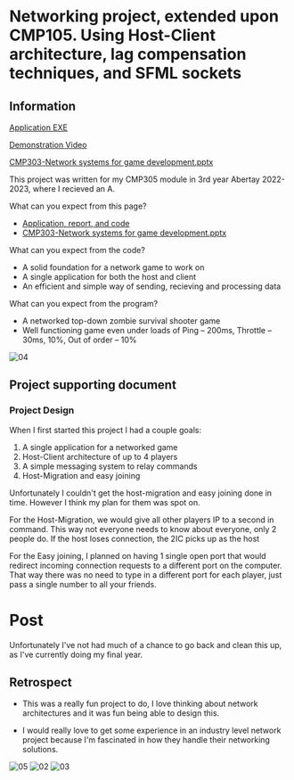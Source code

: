 # Networking project, extended upon CMP105. Using Host-Client architecture, lag compensation techniques, and SFML sockets

## Information

[Application EXE](https://drive.google.com/drive/u/0/folders/1hhOkbPP7QjcZ0mjbkYnkBx98RHkN8wJF)

[Demonstration Video](https://youtu.be/PcaBrdJNwsI)

[CMP303-Network systems for game development.pptx](https://github.com/TaniCorn/Abertay-Projects/files/14812255/CMP303-Network.systems.for.game.development.pptx)

This project was written for my CMP305 module in 3rd year Abertay 2022-2023, where I recieved an A.

What can you expect from this page?

- [Application, report, and code](#information)
- [CMP303-Network systems for game development.pptx](https://github.com/TaniCorn/Abertay-Projects/files/14812244/CMP303-Network.systems.for.game.development.pptx)

What can you expect from the code?

- A solid foundation for a network game to work on
- A single application for both the host and client
- An efficient and simple way of sending, recieving and processing data

What can you expect from the program?

- A networked top-down zombie survival shooter game
- Well functioning game even under loads of Ping – 200ms, Throttle – 30ms, 10%, Out of order – 10%

![04](https://user-images.githubusercontent.com/63819551/236672997-f734d20a-0b7f-479c-80c5-8449d173b01f.png)

## Project supporting document
### Project Design

When I first started this project I had a couple goals:
1. A single application for a networked game
2. Host-Client architecture of up to 4 players
3. A simple messaging system to relay commands
4. Host-Migration and easy joining

Unfortunately I couldn't get the host-migration and easy joining done in time. However I think my plan for them was spot on.

For the Host-Migration, we would give all other players IP to a second in command. This way not everyone needs to know about everyone, only 2 people do. If the host loses connection, the 2IC picks up as the host

For the Easy joining, I planned on having 1 single open port that would redirect incoming connection requests to a different port on the computer. That way there was no need to type in a different port for each player, just pass a single number to all your friends.


# Post

Unfortunately I've not had much of a chance to go back and clean this up, as I've currently doing my final year.

## Retrospect

- This was a really fun project to do, I love thinking about network architectures and it was fun being able to design this.

- I would really love to get some experience in an industry level network project because I'm fascinated in how they handle their networking solutions.




![05](https://user-images.githubusercontent.com/63819551/236673000-2be6f423-316d-485b-b410-b16b1f46e4e6.png)
![02](https://user-images.githubusercontent.com/63819551/236673014-366b24f4-7219-4c94-8e80-f4b7941f31a3.png)
![03](https://user-images.githubusercontent.com/63819551/236673020-d9c292e3-26b3-4457-b50c-431097f9daf8.png)
